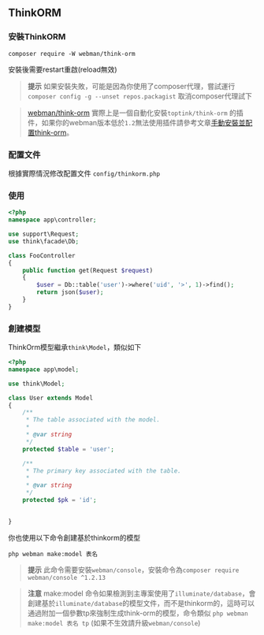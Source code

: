## ThinkORM

### 安裝ThinkORM

`composer require -W webman/think-orm`

安裝後需要restart重啟(reload無效)

> **提示**
> 如果安裝失敗，可能是因為你使用了composer代理，嘗試運行 `composer config -g --unset repos.packagist` 取消composer代理試下

> [webman/think-orm](https://www.workerman.net/plugin/14) 實際上是一個自動化安裝`toptink/think-orm` 的插件，如果你的webman版本低於`1.2`無法使用插件請參考文章[手動安裝並配置think-orm](https://www.workerman.net/a/1289)。

### 配置文件
根據實際情況修改配置文件 `config/thinkorm.php`

### 使用

```php
<?php
namespace app\controller;

use support\Request;
use think\facade\Db;

class FooController
{
    public function get(Request $request)
    {
        $user = Db::table('user')->where('uid', '>', 1)->find();
        return json($user);
    }
}
```

### 創建模型

ThinkOrm模型繼承`think\Model`，類似如下
```php
<?php
namespace app\model;

use think\Model;

class User extends Model
{
    /**
     * The table associated with the model.
     *
     * @var string
     */
    protected $table = 'user';

    /**
     * The primary key associated with the table.
     *
     * @var string
     */
    protected $pk = 'id';

    
}
```

你也使用以下命令創建基於thinkorm的模型
```shell
php webman make:model 表名
```

> **提示**
> 此命令需要安裝`webman/console`，安裝命令為`composer require webman/console ^1.2.13`

> **注意**
> make:model 命令如果檢測到主專案使用了`illuminate/database`，會創建基於`illuminate/database`的模型文件，而不是thinkorm的，這時可以通過附加一個參數tp來強制生成think-orm的模型，命令類似 `php webman make:model 表名 tp` (如果不生效請升級`webman/console`)
